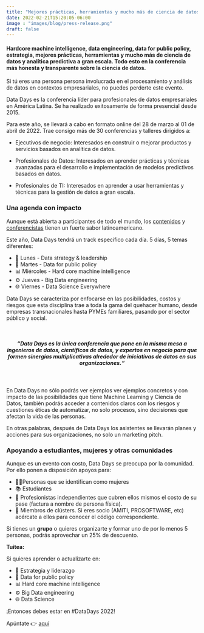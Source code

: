 ```yaml
---
title: "Mejores prácticas, herramientas y mucho más de ciencia de datos"
date: 2022-02-21T15:20:05-06:00
image : "images/blog/press-release.png"
draft: false
---
```


#### Hardcore machine intelligence, data engineering, data for public policy, estrategia, mejores prácticas, herramientas y mucho más de ciencia de datos y analítica predictiva a gran escala. Todo esto en la conferencia más honesta y transparente sobre la ciencia de datos.

Si tú eres una persona persona involucrada en el procesamiento y análisis de datos en contextos empresariales, no puedes perderte este evento.

Data Days es  la conferencia líder para profesionales de datos empresariales en América Latina. Se ha realizado exitosamente de forma presencial desde 2015.

Para este año, se llevará a cabo en formato online del 28 de marzo al 01 de abril de 2022. Trae consigo más de 30 conferencias y  talleres dirigidos a:


* Ejecutivos de negocio: Interesados en construir o mejorar productos y servicios basados en analítica de datos.

* Profesionales de Datos: Interesados en aprender prácticas y técnicas avanzadas para el desarrollo e implementación de modelos predictivos basados en datos.

* Profesionales de TI: Interesados en aprender a usar herramientas y técnicas para la gestión de datos a gran escala.


### Una agenda con impacto


Aunque está abierta a participantes de todo el mundo, los [contenidos](/datadays/agenda) y [conferencistas](/datadays/speakers) tienen un fuerte sabor latinoamericano.

Este año, Data Days tendrá un track específico cada día. 5 días, 5 temas diferentes:


* 🧠 Lunes - Data strategy & leadership
* 🚨 Martes - Data for public policy
* 📊 Miércoles - Hard core machine intelligence
* ⚙️ Jueves - Big Data engineering
* 🌐 Viernes - Data Science Everywhere


Data Days se caracteriza por enfocarse en las posibilidades, costos y riesgos que esta disciplina trae a toda la gama del quehacer humano, desde empresas transnacionales hasta PYMEs familiares, pasando por el sector público y social.

<center>

<br>

##### *“Data Days es la única conferencia que pone en la misma mesa a ingenieros de datos, científicos de datos, y expertos en negocio para que formen sinergias multiplicativas alrededor de iniciativas de datos en sus organizaciones.“*
<br>
</center>

En Data Days no sólo podrás ver ejemplos ver ejemplos concretos y con impacto de las posibilidades que tiene Machine Learning y Ciencia de Datos, también podrás acceder a contenidos claros con los riesgos y cuestiones éticas de automatizar, no solo procesos, sino decisiones que afectan la vida de las personas.

En otras palabras, después de Data Days los asistentes se llevarán planes y acciones para sus organizaciones, no solo un marketing pitch.


### Apoyando a estudiantes, mujeres y otras comunidades

Aunque es un evento con costo, Data Days se preocupa por la comunidad. Por ello ponen a disposición apoyos para:


* 👩‍💻Personas que se identifican como mujeres
* 📚 Estudiantes
* 💼 Profesionistas independientes que cubren ellos mismos el costo de su pase (factura a nombre de persona física).
* 🤝 Miembros de clústers. Si eres socio (AMITI, PROSOFTWARE, etc) acércate a ellos para conocer el código correspondiente.

Si tienes un **grupo** o quieres organizarte y formar uno de por lo menos 5 personas, podrás aprovechar un 25% de descuento.


**Tuitea:**

Si quieres aprender o actualizarte en:
* 🧠 Estrategia y liderazgo
* 🚨 Data for public policy
* 📊 Hard core machine intelligence
* ⚙️ Big Data engineering
* 🌐 Data Science

¡Entonces debes estar en #DataDays 2022!

Apúntate 👉 [aquí](/datadays/tickets)
